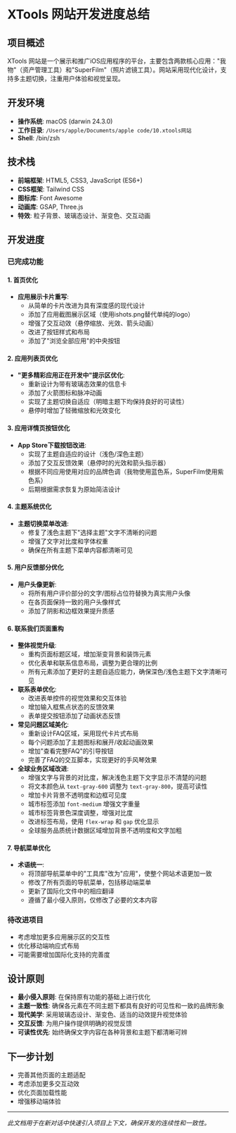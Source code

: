# XTools 网站开发进度总结

## 项目概述
XTools 网站是一个展示和推广iOS应用程序的平台，主要包含两款核心应用："我物"（资产管理工具）和"SuperFilm"（照片滤镜工具）。网站采用现代化设计，支持多主题切换，注重用户体验和视觉呈现。

## 开发环境
- **操作系统**: macOS (darwin 24.3.0)
- **工作目录**: `/Users/apple/Documents/apple code/10.xtools网站`
- **Shell**: /bin/zsh

## 技术栈
- **前端框架**: HTML5, CSS3, JavaScript (ES6+)
- **CSS框架**: Tailwind CSS
- **图标库**: Font Awesome
- **动画库**: GSAP, Three.js
- **特效**: 粒子背景、玻璃态设计、渐变色、交互动画

## 开发进度

### 已完成功能

#### 1. 首页优化
- **应用展示卡片重写**:
  - 从简单的卡片改进为具有深度感的现代设计
  - 添加了应用截图展示区域（使用ishots.png替代单纯的logo）
  - 增强了交互动效（悬停缩放、光效、箭头动画）
  - 改进了按钮样式和布局
  - 添加了"浏览全部应用"的中央按钮

#### 2. 应用列表页优化
- **"更多精彩应用正在开发中"提示区优化**:
  - 重新设计为带有玻璃态效果的信息卡
  - 添加了火箭图标和脉冲动画
  - 实现了主题切换自适应（明暗主题下均保持良好的可读性）
  - 悬停时增加了轻微缩放和光效变化

#### 3. 应用详情页按钮优化
- **App Store下载按钮改进**:
  - 实现了主题自适应的设计（浅色/深色主题）
  - 添加了交互反馈效果（悬停时的光效和箭头指示器）
  - 根据不同应用使用对应的品牌色调（我物使用蓝色系，SuperFilm使用紫色系）
  - 后期根据需求恢复为原始简洁设计

#### 4. 主题系统优化
- **主题切换菜单改进**:
  - 修复了浅色主题下"选择主题"文字不清晰的问题
  - 增强了文字对比度和字体权重
  - 确保在所有主题下菜单内容都清晰可见

#### 5. 用户反馈部分优化
- **用户头像更新**:
  - 将所有用户评价部分的文字/图标占位符替换为真实用户头像
  - 在各页面保持一致的用户头像样式
  - 添加了阴影和边框效果提升质感

#### 6. 联系我们页面重构
- **整体视觉升级**:
  - 重构页面标题区域，增加渐变背景和装饰元素
  - 优化表单和联系信息布局，调整为更合理的比例
  - 所有元素添加了更好的主题自适应能力，确保深色/浅色主题下文字清晰可见
- **联系表单优化**:
  - 改进表单控件的视觉效果和交互体验
  - 增加输入框焦点状态的反馈效果
  - 表单提交按钮添加了动画状态反馈
- **常见问题区域美化**:
  - 重新设计FAQ区域，采用现代卡片式布局
  - 每个问题添加了主题图标和展开/收起动画效果
  - 增加"查看完整FAQ"的引导按钮
  - 完善了FAQ的交互脚本，实现更好的手风琴效果
- **全球业务区域改进**:
  - 增强文字与背景的对比度，解决浅色主题下文字显示不清楚的问题
  - 将文本颜色从 `text-gray-600` 调整为 `text-gray-800`，提高可读性
  - 增加卡片背景不透明度和边框可见度
  - 城市标签添加 `font-medium` 增强文字重量
  - 城市标签背景色深度调整，增强对比度
  - 改进标签布局，使用 `flex-wrap` 和 `gap` 优化显示
  - 全球服务品质统计数据区域增加背景不透明度和文字加粗

#### 7. 导航菜单优化
- **术语统一**:
  - 将顶部导航菜单中的"工具库"改为"应用"，使整个网站术语更加一致
  - 修改了所有页面的导航菜单，包括移动端菜单
  - 更新了国际化文件中的相应翻译
  - 遵循了最小侵入原则，仅修改了必要的文本内容

### 待改进项目
- 考虑增加更多应用展示区的交互性
- 优化移动端响应式布局
- 可能需要增加国际化支持的完善度

## 设计原则
- **最小侵入原则**: 在保持原有功能的基础上进行优化
- **主题一致性**: 确保各元素在不同主题下都具有良好的可见性和一致的品牌形象
- **现代美学**: 采用玻璃态设计、渐变色、适当的动效提升视觉体验
- **交互反馈**: 为用户操作提供明确的视觉反馈
- **可读性优先**: 始终确保文字内容在各种背景和主题下都清晰可辨

## 下一步计划
- 完善其他页面的主题适配
- 考虑添加更多交互动效
- 优化页面加载性能
- 增强移动端体验

---

*此文档用于在新对话中快速引入项目上下文，确保开发的连续性和一致性。* 